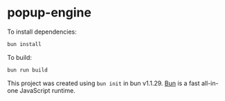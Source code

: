 # popup-engine

To install dependencies:

```bash
bun install
```

To build:

```bash
bun run build
```

This project was created using `bun init` in bun v1.1.29. [Bun](https://bun.sh) is a fast all-in-one JavaScript runtime.
